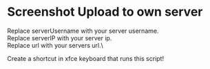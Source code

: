 Screenshot Upload to own server
===

Replace serverUsername with your server username.\
Replace serverIP with your server ip.\
Replace url with your servers url.\

Create a shortcut in xfce keyboard that runs this script!

